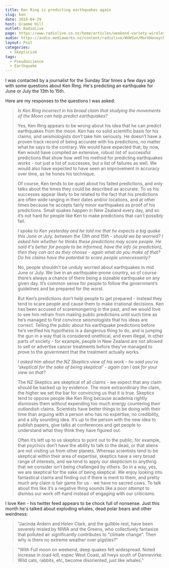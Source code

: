 ```yaml
---
title: Ken Ring is predicting earthquakes again
slug: ken
date: 2018-04-29
host: Graeme Hill
outlet: RadioLive
page: https://www.radiolive.co.nz/home/articles/weekend-variety-wireless/2018/04/skeptical-thoughts--homeopathy---ken-ring.html
audio: https://audio.mediaworks.nz/content/radiolive/WVWSun/MarkHoneychurch29_04_18.mp3
layout: Post
categories:
  - Skepticism
tags:
  - Pseudoscience
  - Earthquake
---
```


I was contacted by a journalist for the Sunday Star times a few days ago with some questions about Ken Ring. He's predicting an earthquake for June or July the 13th to 15th.

<!-- more -->

Here are my responses to the questions I was asked:

> _Is Ken Ring incorrect in his broad claim that studying the movements of the Moon can help predict earthquakes?_
>
> Yes, Ken Ring appears to be wrong about his idea that he can predict earthquakes from the moon. Ken has no solid scientific basis for his claims, and seismologists don’t take him seriously. He doesn’t have a proven track record of being accurate with his predictions, no matter what he says to the contrary. We would have expected that, by now, Ken would have compiled an extensive, robust list of successful predictions that show how well his method for predicting earthquakes works - not just a list of successes, but a list of failures as well. We would also have expected to have seen an improvement in accuracy over time, as he hones his technique.
>
> Of course, Ken tends to be quiet about his failed predictions, and only talks about the times they could be described as accurate. To us his successes appear likely to be related to the fact that his predictions are often wide ranging in their dates and/or locations, and at other times because he accepts fairly minor earthquakes as proof of his predictions. Small quakes happen in New Zealand every day, and so it’s not hard for people like Ken to make predictions that can’t possibly fail.
>
> _I spoke to Ken yesterday and he told me that he expects a big quake this June or July, between the 13th and 15th - should we be worried? I asked him whether he thinks these predictions may scare people. He said it's better for people to be informed, have the info (ie prediction), then they can act as they choose - again what do you make of that? Do his claims have the potential to scare people unnecessarily?_
>
> No, people shouldn’t be unduly worried about earthquakes in mid June or July. We live in an earthquake-prone country, so of course there’s always a chance of there being a sizeable earthquake on any given day. It’s common sense for people to follow the government’s guidelines and be prepared for the worst.
>
> But Ken’s predictions don’t help people to get prepared - instead they tend to scare people and cause them to make irrational decisions. Ken has been accused of scaremongering in the past, and we would love to see him refrain from making public predictions until such time as he’s managed to first convince seismologists that his ideas are correct. Telling the public about his earthquake predictions before he’s verified his hypothesis is a dangerous thing to do, and is jumping the gun in a way that is considered unethical, and even illegal, in other parts of society - for example, people in New Zealand are not allowed to sell or advertise cancer treatments before they’ve managed to prove to the government that the treatment actually works.
>
> _I asked him about the NZ Skeptics view of his work - he said you're 'skeptical for the sake of being skeptical' - again can I ask for your view on that?_
>
> The NZ Skeptics are skeptical of all claims - we expect that any claim should be backed up by evidence. The more extraordinary the claim, the higher we set the bar for convincing us that it is true. Skeptics tend to oppose people like Ken Ring because academia rightly dismisses them without expending too much energy countering their outlandish claims. Scientists have better things to be doing with their time than arguing with a person who has no expertise, no credibility, and a silly sounding idea. It’s up to the person with the new idea to publish papers, give talks at conferences and get people to understand what they think they have figured out.
>
> Often it’s left up to us skeptics to point out to the public, for example, that psychics don’t have the ability to talk to the dead, or that aliens are not visiting us from other planets. Whereas scientists tend to be skeptical within their area of expertise, skeptics have a very broad range of interests, and we tend to apply our skepticism to anything that we consider isn’t being challenged by others. So in a way, yes, we are skeptical for the sake of being skeptical. We enjoy looking into fantastical claims and finding out if there is merit to them, and pretty much any claim is fair game for us - we have no sacred cows. To talk about this like it’s a negative thing sounds like a poor attempt to dismiss our work off-hand instead of engaging with our criticisms.

I love Ken - his twitter feed appears to be chock full of nonsense. Just this month he's talked about exploding whales, dead polar bears and other weirdness:

> "Jacinda Ardern and Helen Clark, and the gullible rest, have been severely misled by NIWA and the Greens, who collectively fantasize that polluted air significantly contributes to "climate change". Then why is there no extreme weather over pigsties?"

> "With Full moon on weekend, deep quakes felt widespread. Noted increase in road-kill, espec West Coast, all hwys south of Dannevirke. Wild cats, rabbits, etc, become disoriented, just like whales."
